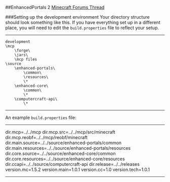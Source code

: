 ##EnhancedPortals 2
[Minecraft Forums Thread](http://www.minecraftforum.net/topic/1301217-)

###Setting up the development environment
Your directory structure should look something like this. If you have everything set up in a different place, you will need to edit the `build.properties` file to reflect your setup.

***
	development
	\mcp
		\forge\
		\jars\
		\mcp files
	\source
		\enhanced-portals\
			\common\
			\resources\
			\*
		\enhanced-core\
			\common\
			\*
		\computercraft-api\
			\*
***

An example `build.properties` file:

***
dir.mcp=../../mcp
dir.mcp.src=../../mcp/src/minecraft
dir.mcp.reobf=../../mcp/reobf/minecraft
dir.main.source=../../source/enhanced-portals/common
dir.main.resources=../../source/enhanced-portals/resources
dir.core.source=../../source/enhanced-core/common
dir.core.resources=../../source/enhanced-core/resources
dir.ccapi=../../source/computercraft-api
dir.release=../../releases
version.mc=1.5.2
version.main=1.0.1
version.cc=1.0
version.tech=1.0.1
***